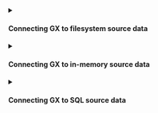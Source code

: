 <details>
<summary>

#### Connecting GX to filesystem source data

</summary>

**Local Filesystems**
- [How to quickly connect to a single file using Pandas](/docs/guides/connecting_to_your_data/fluent/filesystem/how_to_quickly_connect_to_a_single_file_with_pandas)
- [How to connect to one or more files using Pandas](/docs/guides/connecting_to_your_data/fluent/filesystem/how_to_connect_to_one_or_more_files_using_pandas)
- [How to connect to one or more files using Spark](/docs/guides/connecting_to_your_data/fluent/filesystem/how_to_connect_to_one_or_more_files_using_spark)

**Google Cloud Storage**
- [How to connect to data on GCS using Pandas](/docs/guides/connecting_to_your_data/fluent/cloud/how_to_connect_to_data_on_gcs_using_pandas)
- [How to connect to data on GCS using Spark](/docs/guides/connecting_to_your_data/fluent/cloud/how_to_connect_to_data_on_gcs_using_spark)

**Azure Blob Storage**
- [How to connect to data on Azure Blob Storage using Pandas](/docs/guides/connecting_to_your_data/fluent/cloud/how_to_connect_to_data_on_azure_blob_storage_using_pandas)
- [How to connect to data on Azure Blob Storage using Spark](/docs/guides/connecting_to_your_data/fluent/cloud/how_to_connect_to_data_on_azure_blob_storage_using_spark)

**Amazon Web Services**
- [How to connect to data on S3 using Pandas](/docs/guides/connecting_to_your_data/fluent/cloud/how_to_connect_to_data_on_s3_using_pandas)
- [How to connect to data on S3 using Spark](/docs/guides/connecting_to_your_data/fluent/cloud/how_to_connect_to_data_on_s3_using_spark)

</details>

<details>

<summary>

#### Connecting GX to in-memory source data

</summary>

- [How to connect to in-memory data using Pandas](/docs/guides/connecting_to_your_data/fluent/in_memory/how_to_connect_to_in_memory_data_using_pandas)

</details>


<details>

<summary>

#### Connecting GX to SQL source data

</summary>

**General SQL Datasources**
- [How to connect to SQL data](docs/guides/connecting_to_your_data/fluent/database/how_to_connect_to_sql_data)

**Specific SQL dialects**
- [How to connect to PostgreSQL data](docs/guides/connecting_to_your_data/fluent/database/how_to_connect_to_postgresql_data)
- [How to connect to SQLite data](docs/guides/connecting_to_your_data/fluent/database/how_to_connect_to_sqlite_data)

</details>